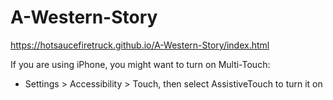 # A-Western-Story

https://hotsaucefiretruck.github.io/A-Western-Story/index.html

If you are using iPhone, you might want to turn on Multi-Touch:

- Settings > Accessibility > Touch, then select AssistiveTouch to turn it on
